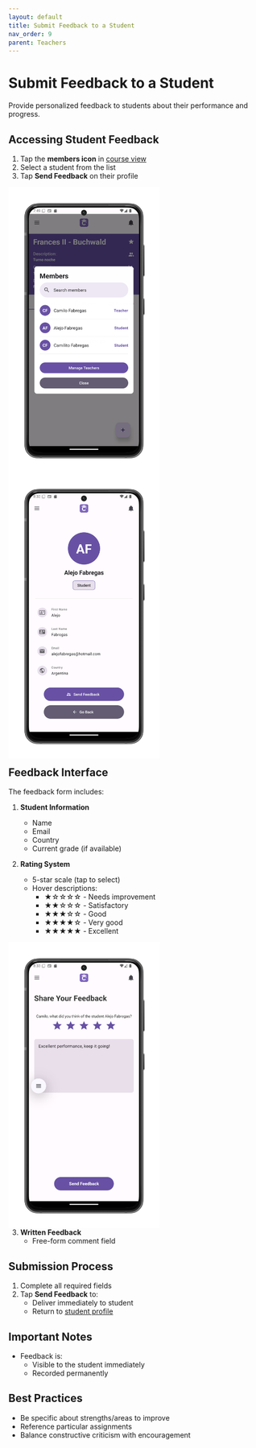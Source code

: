 ```yaml
---
layout: default
title: Submit Feedback to a Student
nav_order: 9
parent: Teachers
---
```


# Submit Feedback to a Student

Provide personalized feedback to students about their performance and progress.

## Accessing Student Feedback
1. Tap the **members icon** in [course view](/app-manual/teachers/course-view)
2. Select a student from the list
3. Tap **Send Feedback** on their profile


<p style="clear:both;"></p>
<img src="assets/auxiliary.png" alt="Course Members Screen" style="width:300px; float:left; margin-right:15px;"/>
<p style="clear:both;"></p>

<p style="clear:both;"></p>
<img src="assets/feedback-student.png" alt="Student Profile Screen" style="width:300px; float:left; margin-right:15px;"/>
<p style="clear:both;"></p>

## Feedback Interface
The feedback form includes:

1. **Student Information**  
   - Name
   - Email  
   - Country
   - Current grade (if available)

2. **Rating System**  
   - 5-star scale (tap to select)
   - Hover descriptions:
     - ★☆☆☆☆ - Needs improvement
     - ★★☆☆☆ - Satisfactory  
     - ★★★☆☆ - Good
     - ★★★★☆ - Very good
     - ★★★★★ - Excellent

<p style="clear:both;"></p>
<img src="assets/feedback-student-send.png" alt="Feedback Composition Screen" style="width:300px; float:left; margin-right:15px;"/>
<p style="clear:both;"></p>

3. **Written Feedback**  
   - Free-form comment field

## Submission Process
1. Complete all required fields
2. Tap **Send Feedback** to:
   - Deliver immediately to student
   - Return to [student profile](#)

## Important Notes
- Feedback is:
  - Visible to the student immediately
  - Recorded permanently

## Best Practices
- Be specific about strengths/areas to improve
- Reference particular assignments
- Balance constructive criticism with encouragement
